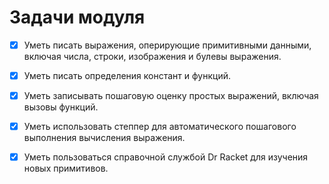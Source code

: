 # Задачи модуля

- [x] Уметь писать выражения, оперирующие примитивными данными, включая числа, строки, изображения и булевы выражения.

- [x] Уметь писать определения констант и функций.

- [x] Уметь записывать пошаговую оценку простых выражений, включая вызовы функций.

- [x] Уметь использовать степпер для автоматического пошагового выполнения вычисления выражения.

- [x] Уметь пользоваться справочной службой Dr Racket для изучения новых примитивов.
